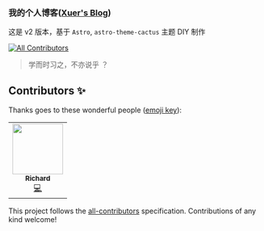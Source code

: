 ### 我的个人博客([Xuer's Blog](https://www.xuer.tech/))

这是 v2 版本，基于 `Astro`, `astro-theme-cactus` 主题 DIY 制作

<!-- ALL-CONTRIBUTORS-BADGE:START - Do not remove or modify this section -->

[![All Contributors](https://img.shields.io/badge/all_contributors-1-orange.svg?style=flat-square)](#contributors-)

<!-- ALL-CONTRIBUTORS-BADGE:END -->

> 学而时习之，不亦说乎 ？

## Contributors ✨

Thanks goes to these wonderful people ([emoji key](https://allcontributors.org/docs/en/emoji-key)):

<!-- ALL-CONTRIBUTORS-LIST:START - Do not remove or modify this section -->
<!-- prettier-ignore-start -->
<!-- markdownlint-disable -->
<table>
  <tr>
    <td align="center"><a href="https://liuxingyu521.github.io/blog/"><img src="https://avatars3.githubusercontent.com/u/15321445?v=4" width="100px;" alt=""/><br /><sub><b>Richard</b></sub></a><br /><a href="https://github.com/liuxingyu521/blog/commits?author=liuxingyu521" title="Code">💻</a></td>
  </tr>
</table>

<!-- markdownlint-enable -->
<!-- prettier-ignore-end -->

<!-- ALL-CONTRIBUTORS-LIST:END -->

This project follows the [all-contributors](https://github.com/all-contributors/all-contributors) specification. Contributions of any kind welcome!
